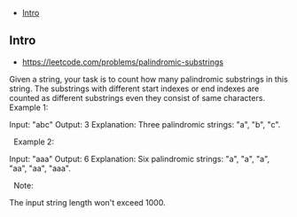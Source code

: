 - [Intro](#intro)

## Intro

- https://leetcode.com/problems/palindromic-substrings

Given a string, your task is to count how many palindromic substrings in this string.
The substrings with different start indexes or end indexes are counted as different substrings even they consist of same characters.
Example 1:

Input: "abc"
Output: 3
Explanation: Three palindromic strings: "a", "b", "c".

 
Example 2:

Input: "aaa"
Output: 6
Explanation: Six palindromic strings: "a", "a", "a", "aa", "aa", "aaa".

 
Note:

The input string length won't exceed 1000.

 